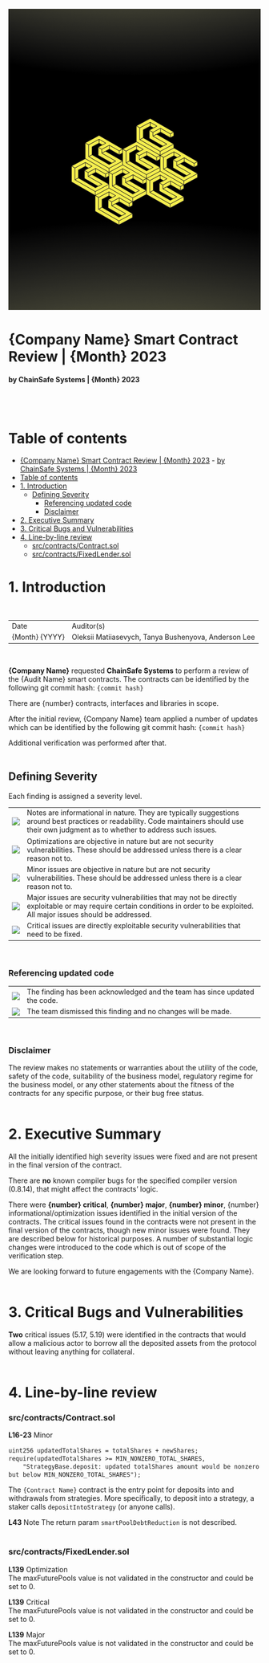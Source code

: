 <script src="https://cdnjs.cloudflare.com/ajax/libs/highlight.js/11.7.0/highlight.min.js"></script>

<script>hljs.initHighlightingOnLoad();</script>

<script src="https://cdn.jsdelivr.net/npm/highlightjs-solidity@2.0.6/dist/solidity.min.js"></script>


![Cover](/cover.png)
# {Company Name} Smart Contract Review | {Month} 2023 

#### by ChainSafe Systems | {Month} 2023

<div class="page-break"></div>
<br>
<br>

# Table of contents
- [{Company Name} Smart Contract Review | {Month} 2023](#company-name-smart-contract-review--month-2023)
      - [by ChainSafe Systems | {Month} 2023](#by-chainsafe-systems--month-2023)
- [Table of contents](#table-of-contents)
- [1. Introduction](#1-introduction)
  - [Defining Severity](#defining-severity)
    - [Referencing updated code](#referencing-updated-code)
    - [Disclaimer](#disclaimer)
- [2. Executive Summary](#2-executive-summary)
- [3. Critical Bugs and Vulnerabilities](#3-critical-bugs-and-vulnerabilities)
- [4. Line-by-line review](#4-line-by-line-review)
    - [src/contracts/Contract.sol](#srccontractscontractsol)
    - [src/contracts/FixedLender.sol](#srccontractsfixedlendersol)

<a name="#introduction"></a>
# 1. Introduction 
<br>

<table>
    <tr>
        <td>
            Date
        </td>
        <td>Auditor(s)</td>
    </tr>
    <tr>
        <td>
            {Month} {YYYY}
        </td>
        <td>Oleksii Matiiasevych, Tanya Bushenyova, Anderson Lee</td>
    </tr>
</table>

<br>

**{Company Name}** requested **ChainSafe Systems** to perform a review of the {Audit Name} smart contracts. The contracts can be identified by the following git commit hash:
`{commit hash}`

There are {number} contracts, interfaces and libraries in scope.  

After the initial review, {Company Name} team applied a number of updates which can be identified by the following git commit hash:
`{commit hash}`  

Additional verification was performed after that.
<br>
<br>

<a id="#severity"></a>
## Defining Severity

Each finding is assigned a severity level.

<table>
    <tr>
        <td>
            <img align="left" width="auto" src="https://img.shields.io/badge/-note-ded3b6"/>
        </td>
        <td>Notes are informational in nature. They are typically suggestions around best practices or readability. Code maintainers should use their own judgment as to whether to address such issues.</td>
    </tr>
    <tr>
        <td>
            <img align="left" width="auto" src="https://img.shields.io/badge/-optimization-bbde81"/>
        </td>
        <td>Optimizations are objective in nature but are not security vulnerabilities. These should be addressed unless there is a clear reason not to. </td>
    </tr>
    <tr>
        <td>
            <img align="left" width="auto" src="https://img.shields.io/badge/-minor-gray"/>
        </td>
        <td>Minor issues are objective in nature but are not security vulnerabilities. These should be addressed unless there is a clear reason not to. </td>
    </tr>
    <tr>
        <td>
            <img align="left" width="auto" src="https://img.shields.io/badge/-major-orange"/>
        </td>
        <td>Major issues are security vulnerabilities that may not be directly exploitable or may require certain conditions in order to be exploited. All major issues should be addressed.</td>
    </tr>
    <tr>
        <td>
            <img align="left" width="auto" src="https://img.shields.io/badge/-critical-critical"/>
        </td>
        <td>Critical issues are directly exploitable security vulnerabilities that need to be fixed.</td>
    </tr>
</table>

<br>

<a id="#updated-code"></a>
### Referencing updated code

<table>
    <tr>
        <td>
            <img align="left" width="auto" src="https://img.shields.io/badge/-Resolved-49d100"/>
        </td>
        <td>The finding has been acknowledged and the team has since updated the code.</td>
    </tr>
    <tr>
        <td>
            <img align="left" width="auto" src="https://img.shields.io/badge/-Rejected-lightgrey"/>
        </td>
        <td>The team dismissed this finding and no changes will be made. </td>
    </tr>
</table>
<br>

<a id="#disclaimer"></a>
### Disclaimer
The review makes no statements or warranties about the utility of the code, safety of the code, suitability of the business model, regulatory regime for the business model, or any other statements about the fitness of the contracts for any specific purpose, or their bug free status.
<br>
<br>

<a id="#summary"></a>
# 2. Executive Summary

All the initially identified high severity issues were fixed and are not present in the final version of the contract.

There are **no** known compiler bugs for the specified compiler version (0.8.14), that might affect the contracts’ logic.

There were **{number} critical**, **{number} major**, **{number} minor**, {number} informational/optimization issues identified in the initial version of the contracts. The critical issues found in the contracts were not present in the final version of the contracts, though new minor issues were found. They are described below for historical purposes. A number of substantial logic changes were introduced to the code which is out of scope of the verification step.

We are looking forward to future engagements with the {Company Name}.
<br>
<br>

<a id="#critical-bugs"></a>
# 3. Critical Bugs and Vulnerabilities

**Two** critical issues (5.17, 5.19) were identified in the contracts that would allow a malicious actor to borrow all the deposited assets from the protocol without leaving anything for collateral.
<br>
<br>

<a id="#line-by-line"></a>
# 4. Line-by-line review

### src/contracts/Contract.sol

**L16-23** <span class="severity minor">Minor</span>

```solidity
uint256 updatedTotalShares = totalShares + newShares;
require(updatedTotalShares >= MIN_NONZERO_TOTAL_SHARES,
    "StrategyBase.deposit: updated totalShares amount would be nonzero but below MIN_NONZERO_TOTAL_SHARES");
```

The `{Contract Name}` contract is the entry point for deposits into and withdrawals from strategies. More specifically, to deposit into a strategy, a staker calls `depositIntoStrategy` (or anyone calls).

**L43** <span class="severity note">Note</span>
The return param `smartPoolDebtReduction` is not described.
<br>
<br>

### src/contracts/FixedLender.sol

**L139**  <span class="severity optim">Optimization</span>
<br>
The maxFuturePools value is not validated in the constructor and could be set to 0.

**L139**  <span class="severity critical">Critical</span>
<br>
The maxFuturePools value is not validated in the constructor and could be set to 0.

**L139**  <span class="severity major">Major</span>
<br>
The maxFuturePools value is not validated in the constructor and could be set to 0.
